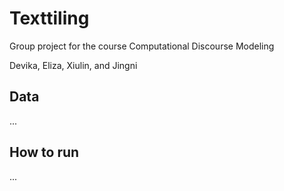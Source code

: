 # Texttiling
Group project for the course Computational Discourse Modeling

Devika, Eliza, Xiulin, and Jingni

## Data
...

## How to run 
...
